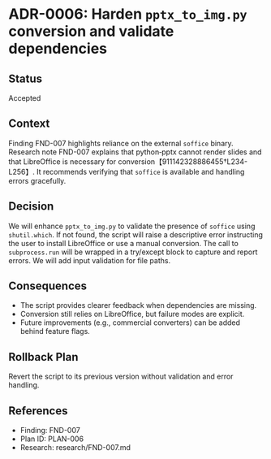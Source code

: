 # ADR-0006: Harden `pptx_to_img.py` conversion and validate dependencies

## Status
Accepted

## Context

Finding FND-007 highlights reliance on the external `soffice` binary. Research
note FND-007 explains that python‑pptx cannot render slides and that
LibreOffice is necessary for conversion【911142328886455†L234-L256】. It
recommends verifying that `soffice` is available and handling errors
gracefully.

## Decision

We will enhance `pptx_to_img.py` to validate the presence of `soffice` using
`shutil.which`. If not found, the script will raise a descriptive error
instructing the user to install LibreOffice or use a manual conversion. The
call to `subprocess.run` will be wrapped in a try/except block to capture and
report errors. We will add input validation for file paths.

## Consequences

* The script provides clearer feedback when dependencies are missing.
* Conversion still relies on LibreOffice, but failure modes are explicit.
* Future improvements (e.g., commercial converters) can be added behind
  feature flags.

## Rollback Plan

Revert the script to its previous version without validation and error
handling.

## References

* Finding: FND-007
* Plan ID: PLAN-006
* Research: research/FND-007.md